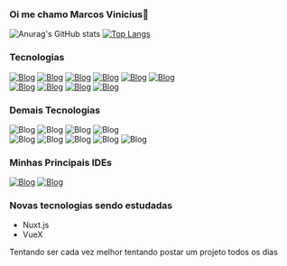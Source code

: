 ### Oi me chamo Marcos Vinicius👋

![Anurag's GitHub stats](https://github-readme-stats.vercel.app/api?username=CMarcosVi&show_icons=true&theme=radical) [![Top Langs](https://github-readme-stats.vercel.app/api/top-langs/?username=CMarcosVi&layout=compact)](https://github.com/CMarcosVi) 
### Tecnologias
[![Blog](https://img.shields.io/badge/HTML5-E34F26?style=for-the-badge&logo=html5&logoColor=white)](https://github.com/CMarcosVi?tab=repositories)
[![Blog](https://img.shields.io/badge/CSS3-1572B6?style=for-the-badge&logo=css3&logoColor=white)](https://github.com/CMarcosVi?tab=repositories)
[![Blog](https://img.shields.io/badge/Sass-CC6699?style=for-the-badge&logo=sass&logoColor=white)](https://github.com/CMarcosVi?tab=repositories)
[![Blog](https://img.shields.io/badge/Bootstrap-563D7C?style=for-the-badge&logo=bootstrap&logoColor=white)](https://github.com/CMarcosVi?tab=repositories)
[![Blog](https://img.shields.io/badge/JavaScript-323330?style=for-the-badge&logo=javascript&logoColor=F7DF1E)](https://github.com/CMarcosVi?tab=repositories)
[![Blog](https://img.shields.io/badge/React-20232A?style=for-the-badge&logo=react&logoColor=61DAFB)](https://github.com/CMarcosVi?tab=repositories)
<br>
[![Blog](https://img.shields.io/badge/React_Router-CA4245?style=for-the-badge&logo=react-router&logoColor=white)](https://github.com/CMarcosVi?tab=repositories)
[![Blog](https://img.shields.io/badge/Vue.js-35495E?style=for-the-badge&logo=vue.js&logoColor=4FC08D)](https://github.com/CMarcosVi?tab=repositories)
[![Blog](https://img.shields.io/badge/jQuery-0769AD?style=for-the-badge&logo=jquery&logoColor=white)](https://github.com/CMarcosVi?tab=repositories)
[![Blog](https://img.shields.io/badge/TypeScript-007ACC?style=for-the-badge&logo=typescript&logoColor=white)](https://github.com/CMarcosVi?tab=repositories)


### Demais Tecnologias
  ![Blog](https://img.shields.io/badge/Microsoft_Excel-217346?style=for-the-badge&logo=microsoft-excel&logoColor=white)
  ![Blog](https://img.shields.io/badge/Microsoft_PowerPoint-B7472A?style=for-the-badge&logo=microsoft-powerpoint&logoColor=white)
  ![Blog](https://img.shields.io/badge/Microsoft_Word-2B579A?style=for-the-badge&logo=microsoft-word&logoColor=white)
  ![Blog](https://img.shields.io/badge/Adobe%20after%20affects-CF96FD?style=for-the-badge&logo=Adobe%20after%20effects&logoColor=393665)
  <br>
  ![Blog](https://img.shields.io/badge/Adobe%20Illustrator-FF9A00?style=for-the-badge&logo=adobe%20illustrator&logoColor=white)
  ![Blog](https://img.shields.io/badge/Adobe%20Photoshop-31A8FF?style=for-the-badge&logo=Adobe%20Photoshop&logoColor=black)
  ![Blog](https://img.shields.io/badge/Adobe%20XD-470137?style=for-the-badge&logo=Adobe%20XD&logoColor=#FF61F6)
  ![Blog](https://img.shields.io/badge/Canva-%2300C4CC.svg?&style=for-the-badge&logo=Canva&logoColor=white)
  ![Blog](https://img.shields.io/badge/Figma-F24E1E?style=for-the-badge&logo=figma&logoColor=white)

### Minhas Principais IDEs
[![Blog](https://img.shields.io/badge/Visual_Studio_Code-0078D4?style=for-the-badge&logo=visual%20studio%20code&logoColor=white)](https://code.visualstudio.com/)
[![Blog](https://img.shields.io/badge/Codesandbox-000000?style=for-the-badge&logo=CodeSandbox&logoColor=Dracula)](https://codesandbox.io)

### Novas tecnologias sendo estudadas

<ul>
  <li>Nuxt.js</li>
  <li>VueX</li>
</ul>

Tentando ser cada vez melhor
tentando postar um projeto todos os dias

